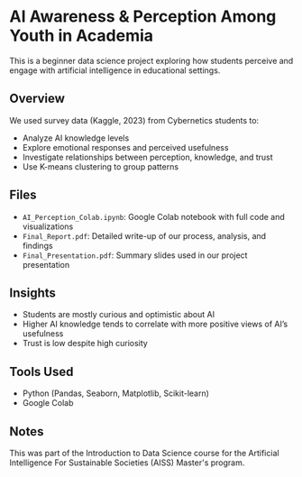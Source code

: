 # AI Awareness & Perception Among Youth in Academia

This is a beginner data science project exploring how students perceive and engage with artificial intelligence in educational settings.

## Overview
We used survey data (Kaggle, 2023) from Cybernetics students to:
- Analyze AI knowledge levels
- Explore emotional responses and perceived usefulness
- Investigate relationships between perception, knowledge, and trust
- Use K-means clustering to group patterns

## Files
- `AI_Perception_Colab.ipynb`: Google Colab notebook with full code and visualizations
- `Final_Report.pdf`: Detailed write-up of our process, analysis, and findings
- `Final_Presentation.pdf`: Summary slides used in our project presentation

## Insights
- Students are mostly curious and optimistic about AI
- Higher AI knowledge tends to correlate with more positive views of AI’s usefulness
- Trust is low despite high curiosity

## Tools Used
- Python (Pandas, Seaborn, Matplotlib, Scikit-learn)
- Google Colab

## Notes
This was part of the Introduction to Data Science course for the Artificial Intelligence For Sustainable Societies (AISS) Master's program.
